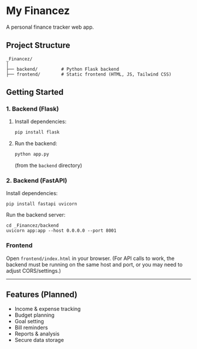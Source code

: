 # My Financez

A personal finance tracker web app.

## Project Structure

```
_Financez/
│
├── backend/         # Python Flask backend
├── frontend/        # Static frontend (HTML, JS, Tailwind CSS)
```

## Getting Started

### 1. Backend (Flask)

1. Install dependencies:
   ```bash
   pip install flask
   ```
2. Run the backend:
   ```bash
   python app.py
   ```
   (from the `backend` directory)

### 2. Backend (FastAPI)

Install dependencies:

    pip install fastapi uvicorn

Run the backend server:

    cd _Financez/backend
    uvicorn app:app --host 0.0.0.0 --port 8001

### Frontend

Open `frontend/index.html` in your browser. (For API calls to work, the backend must be running on the same host and port, or you may need to adjust CORS/settings.)

---

## Features (Planned)
- Income & expense tracking
- Budget planning
- Goal setting
- Bill reminders
- Reports & analysis
- Secure data storage 